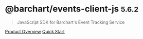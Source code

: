 # @barchart/events-client-js <small>5.6.2</small>

> JavaScript SDK for Barchart&#x27;s Event Tracking Service

[Product Overview](/content/product_overview)
[Quick Start](/content/quick_start)
